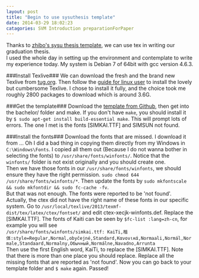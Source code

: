 ```yaml
---
layout: post
title: "Begin to use sysuthesis template"
date: 2014-03-29 18:02:23
catagories: SVM Introduction preparationForPaper
---
```


Thanks to [zhibo's sysu thesis template](https://github.com/zhibo/sysuthesis), we can use tex in writing our graduation thesis.  
I used the whole day in setting up the environment and contemplate to write my experience today. My system is Debian 7 of 64bit with gcc version 4.6.3.  

###Install Texlive###
We can download the fresh and the brand new Texlive from [tug.org](https://www.tug.org/texlive/). Then follow the [guide for linux user](https://www.tug.org/texlive/quickinstall.html) to install the lovely but cumbersome Texlive. I chose to install it fully, and the choice took me roughly 2800 packages to download which is around 3.6G.  

###Get the template###
Download the [template from Github](https://github.com/zhibo/sysuthesis), then get into the bachelor/ folder and make. If you don't have ``make``, you should install it by ``$ sudo apt-get install build-essential make``. This will prompt lots of errors. The one I met is the fonts [SIMKAI.TTF] and SIMSUN not found.

###Install the fonts###
Download the fonts that are missed. I download it from ... Oh I did a bad thing in copying them directly from my Windows in ``C:\Windows\Fonts``. I copied all them out (Because I do not wanna bother in selecting the fonts) to ``/usr/share/fonts/winfonts/``. Notice that the ``winfonts/`` folder is not exist originally and you should create one.  
Then we have those fonts in our ``/usr/share/fonts/winfonts``, we should ensure they have the right permission. ``sudo chmod 644 /usr/share/fonts/winfonts/*``. Then update the fonts by ``sudo mkfontscale && sudo mkfontdir && sudo fc-cache -fv``.  
But that was not enough. The fonts were reported to be 'not found'. Actually, the ctex did not have the right name of these fonts in our specific system. Go to 
``/usr/local/texlive/2013/texmf-dist/tex/latex/ctex/fontset/`` and edit ctex-xecjk-winfonts.def. Replace the [SIMKAI.TTF]. The fonts of Kaiti can be seen by ``$fc-list :lang=zh-cn``, for example you will see  
``/usr/share/fonts/winfonts/simkai.ttf: KaiTi,楷体:style=Regular,Normal,obyčejné,Standard,Κανονικά,Normaali,Normál,Normale,Standaard,Normalny,Обычный,Normálne,Navadno,Arrunta``  
Then use the first English word, KaiTi, to replace the [SIMKAI.TTF]. Note that there is more than one place you should replace. Replace all the missing fonts that are reported as 'not found'. Now you can go back to your template folder and ``$ make`` again. Passed!

